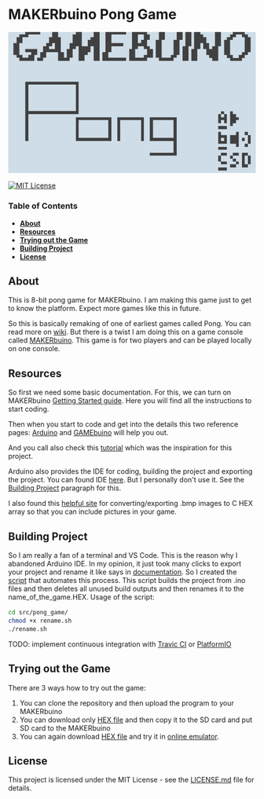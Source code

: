 # MAKERbuino Pong Game

![PONG GIF][gif]

[![MIT License][license-badge]](https://github.com/RokKos/makerbuino-pong-game/blob/master/LICENSE)

### Table of Contents

* **[About](#about)**
* **[Resources](#resources)**
* **[Trying out the Game](#trying-out-the-game)**
* **[Building Project](#building-project)**
* **[License](#license)**

## About

This is 8-bit pong game for MAKERbuino. I am making this game just to get to know the platform. Expect more games like this in future.

So this is basically remaking of one of earliest games called Pong. You can read more on [wiki](https://en.wikipedia.org/wiki/Pong). But there is a twist I am doing this on a game console called [MAKERbuino](https://www.makerbuino.com/). This game is for two players and can be played locally on one console.

## Resources
So first we need some basic documentation. 
For this, we can turn on MAKERbuino [Getting Started guide](https://www.makerbuino.com/coding-getting-started/). Here you will find all the instructions to start coding.

Then when you start to code and get into the details this two reference pages: [Arduino](https://www.arduino.cc/reference/en/) and [GAMEbuino](https://www.makerbuino.com/reference/) will help you out.

And you call also check this [tutorial](https://www.makerbuino.com/coding-pong/) which was the inspiration for this project. 

Arduino also provides the IDE for coding, building the project and exporting the project. You can found IDE [here](https://www.arduino.cc/en/Main/Software). But I personally don't use it. See the [Building Project]() paragraph for this.
 
I also found this [helpful site](http://digole.com/tools/PicturetoC_Hex_converter.php) for converting/exporting .bmp images to C HEX array so that you can include pictures in your game.

## Building Project

So I am really a fan of a terminal and VS Code. This is the reason why I abandoned Arduino IDE. In my opinion, it just took many clicks to export your project and rename it like says in [documentation](https://www.makerbuino.com/coding-getting-started/). So I created the [script](https://github.com/RokKos/makerbuino-pong-game/blob/master/src/pong_game/rename.sh) that automates this process. This script builds the project from .ino files and then deletes all unused build outputs and then renames it to the name_of_the_game.HEX. Usage of the script:
``` bash
cd src/pong_game/
chmod +x rename.sh
./rename.sh
```

TODO: implement continuous integration with [Travic CI](https://travis-ci.org/) or [PlatformIO](https://platformio.org/)

## Trying out the Game

There are 3 ways how to try out the game:
1. You can clone the repository and then upload the program to your MAKERbuino
2. You can download only [HEX file](https://github.com/RokKos/makerbuino-pong-game/blob/master/bin/PONG2P.HEX) and then copy it to the SD card and put SD card to the MAKERbuino
3. You can again download [HEX file](https://github.com/RokKos/makerbuino-pong-game/blob/master/bin/PONG2P.HEX) and try it in [online emulator](http://simbuino4web.ppl-pilot.com/).


## License

This project is licensed under the MIT License - see the [LICENSE.md](https://github.com/RokKos/makerbuino-pong-game/blob/master/LICENSE) file for details.

[license-badge]:    https://img.shields.io/badge/license-MIT-007EC7.svg "MIT Lincense"
[gif]: https://github.com/RokKos/makerbuino-pong-game/blob/master/screenshots/PONG2P_gif.gif